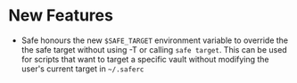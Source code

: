 # New Features

* Safe honours the new `$SAFE_TARGET` environment variable to override the the safe target without using -T or calling `safe target`.  This can be used for scripts that want to target a specific vault without modifying the user's current target in `~/.saferc`

